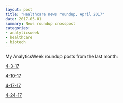 ```yaml
---
layout: post
title: "Healthcare news roundup, April 2017"
date: 2017-05-01
summary: News roundup crosspost
categories:
- analyticsweek
- healthcare
- biotech
---
```

My AnalyticsWeek roundup posts from the last month:

[4-3-17](https://analyticsweek.com/content/april-3-2017-health-biotech-analytics-news-roundup/)

[4-10-17](https://analyticsweek.com/content/april-10-2017-health-biotech-analytics-news-roundup/)

[4-17-17](https://analyticsweek.com/content/april-17-2017-health-biotech-analytics-news-roundup/)

[4-24-17](https://analyticsweek.com/content/april-24-2017-health-biotech-analytics-news-roundup/)